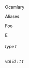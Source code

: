 Ocamlary

Aliases

Foo

E



######  type       t             



######  val       id   :    t                      t       



